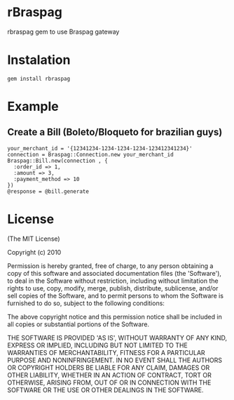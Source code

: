 # rBraspag

rbraspag gem to use Braspag gateway

# Instalation

    gem install rbraspag

# Example

## Create a Bill (Boleto/Bloqueto for brazilian guys)
    your_merchant_id = '{12341234-1234-1234-1234-123412341234}'
    connection = Braspag::Connection.new your_merchant_id
    Braspag::Bill.new(connection , {
      :order_id => 1,
      :amount => 3,
      :payment_method => 10
    })
    @response = @bill.generate


# License

(The MIT License)

Copyright (c) 2010

Permission is hereby granted, free of charge, to any person obtaining
a copy of this software and associated documentation files (the
'Software'), to deal in the Software without restriction, including
without limitation the rights to use, copy, modify, merge, publish,
distribute, sublicense, and/or sell copies of the Software, and to
permit persons to whom the Software is furnished to do so, subject to
the following conditions:

The above copyright notice and this permission notice shall be
included in all copies or substantial portions of the Software.

THE SOFTWARE IS PROVIDED 'AS IS', WITHOUT WARRANTY OF ANY KIND,
EXPRESS OR IMPLIED, INCLUDING BUT NOT LIMITED TO THE WARRANTIES OF
MERCHANTABILITY, FITNESS FOR A PARTICULAR PURPOSE AND NONINFRINGEMENT.
IN NO EVENT SHALL THE AUTHORS OR COPYRIGHT HOLDERS BE LIABLE FOR ANY
CLAIM, DAMAGES OR OTHER LIABILITY, WHETHER IN AN ACTION OF CONTRACT,
TORT OR OTHERWISE, ARISING FROM, OUT OF OR IN CONNECTION WITH THE
SOFTWARE OR THE USE OR OTHER DEALINGS IN THE SOFTWARE.

